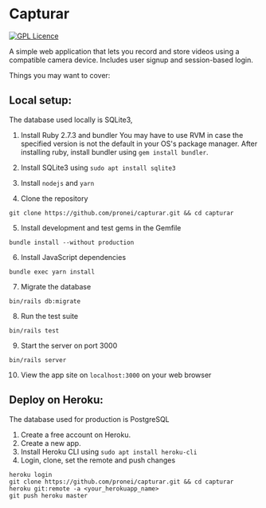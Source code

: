 # Capturar

[![GPL Licence](https://badges.frapsoft.com/os/gpl/gpl.svg?v=103)](https://opensource.org/licenses/GPL-3.0/)

A simple web application that lets you record and store videos using a compatible camera device. Includes user signup
and session-based login.

Things you may want to cover:

## Local setup:
The database used locally is SQLite3,

1. Install Ruby 2.7.3 and bundler
You may have to use RVM in case the specified version is not the default in your OS's package manager.
After installing ruby, install bundler using `gem install bundler`.

2. Install SQLite3 using `sudo apt install sqlite3`

3. Install `nodejs` and `yarn`

4. Clone the repository
```
git clone https://github.com/pronei/capturar.git && cd capturar
```

5. Install development and test gems in the Gemfile
```
bundle install --without production
```

6. Install JavaScript dependencies
```
bundle exec yarn install
```

7. Migrate the database
```
bin/rails db:migrate
```

8. Run the test suite
```
bin/rails test
```

9. Start the server on port 3000
```
bin/rails server
```

10. View the app site on `localhost:3000` on your web browser

## Deploy on Heroku:
The database used for production is PostgreSQL 

1. Create a free account on Heroku. 
2. Create a new app.
3. Install Heroku CLI using `sudo apt install heroku-cli`
4. Login, clone, set the remote and push changes
```
heroku login
git clone https://github.com/pronei/capturar.git && cd capturar
heroku git:remote -a <your_herokuapp_name>
git push heroku master
```
